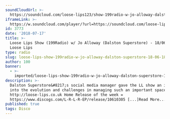 ```yaml
---
soundCloudUrl: >-
  https://soundcloud.com/loose-lips123/show-199radio-w-jo-alloway-dalston-superstore-180618
iframeLink: >-
  https://w.soundcloud.com/player/?url=https://soundcloud.com/loose-lips123/show-199radio-w-jo-alloway-dalston-superstore-180618&color=00aabb&auto_play=false&hide_related=false&show_comments=true&show_user=true&show_reposts=false
id: 3773
date: '2018-07-17'
title: >-
  Loose Lips Show (199Radio) w/ Jo Alloway (Dalston Superstore) - 18/06/18 -
  Loose Lips
type: radio
slug: loose-lips-show-199radio-w-jo-alloway-dalston-superstore-18-06-18
author: 100
banner:
  - >-
    imported/loose-lips-show-199radio-w-jo-alloway-dalston-superstore-18-06-18/image3773.jpeg
description: >-
  Dalston Superstore&#8217;s social media manager gave the LL show an insight
  into the evolution and challenges in managing such an important space.
  http://loose-lips.co.uk Home Release of the week =
  https://www.discogs.com/L-R-L-R-EP/release/10610305 [...]Read More...
published: true
tags: Disco
---
```

